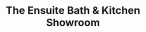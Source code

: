 ---
title: "The Ensuite Bath & Kitchen Showroom"
url: /richmond/the-ensuite-bath-und-kitchen-showroom/
shop: Küchen
---